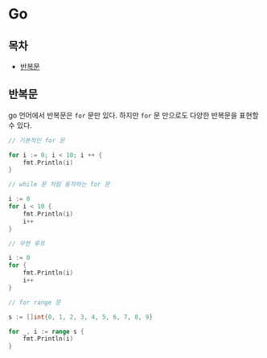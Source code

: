 # Go

## 목차

- [반복문](#반복문)

## 반복문

go 언어에서 반복문은 `for` 문만 있다. 하지만 `for` 문 만으로도 다양한 반복문을 표현할 수 있다.

```go
// 기본적인 for 문

for i := 0; i < 10; i ++ {
	fmt.Println(i)
}
```

```go
// while 문 처럼 동작하는 for 문

i := 0
for i < 10 {
	fmt.Println(i)
	i++
}
```

```go
// 무한 루프

i := 0
for {
	fmt.Println(i)
	i++
}
```

```go
// for range 문

s := []int{0, 1, 2, 3, 4, 5, 6, 7, 8, 9}

for _, i := range s {
	fmt.Println(i)
}
```